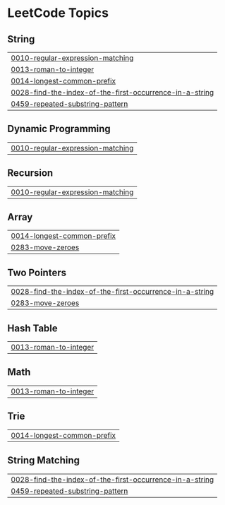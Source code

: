 

<!---LeetCode Topics Start-->
# LeetCode Topics
## String
|  |
| ------- |
| [0010-regular-expression-matching](https://github.com/Chaitanyapatil17/LeetcodeSolution/tree/master/0010-regular-expression-matching) |
| [0013-roman-to-integer](https://github.com/Chaitanyapatil17/LeetcodeSolution/tree/master/0013-roman-to-integer) |
| [0014-longest-common-prefix](https://github.com/Chaitanyapatil17/LeetcodeSolution/tree/master/0014-longest-common-prefix) |
| [0028-find-the-index-of-the-first-occurrence-in-a-string](https://github.com/Chaitanyapatil17/LeetcodeSolution/tree/master/0028-find-the-index-of-the-first-occurrence-in-a-string) |
| [0459-repeated-substring-pattern](https://github.com/Chaitanyapatil17/LeetcodeSolution/tree/master/0459-repeated-substring-pattern) |
## Dynamic Programming
|  |
| ------- |
| [0010-regular-expression-matching](https://github.com/Chaitanyapatil17/LeetcodeSolution/tree/master/0010-regular-expression-matching) |
## Recursion
|  |
| ------- |
| [0010-regular-expression-matching](https://github.com/Chaitanyapatil17/LeetcodeSolution/tree/master/0010-regular-expression-matching) |
## Array
|  |
| ------- |
| [0014-longest-common-prefix](https://github.com/Chaitanyapatil17/LeetcodeSolution/tree/master/0014-longest-common-prefix) |
| [0283-move-zeroes](https://github.com/Chaitanyapatil17/LeetcodeSolution/tree/master/0283-move-zeroes) |
## Two Pointers
|  |
| ------- |
| [0028-find-the-index-of-the-first-occurrence-in-a-string](https://github.com/Chaitanyapatil17/LeetcodeSolution/tree/master/0028-find-the-index-of-the-first-occurrence-in-a-string) |
| [0283-move-zeroes](https://github.com/Chaitanyapatil17/LeetcodeSolution/tree/master/0283-move-zeroes) |
## Hash Table
|  |
| ------- |
| [0013-roman-to-integer](https://github.com/Chaitanyapatil17/LeetcodeSolution/tree/master/0013-roman-to-integer) |
## Math
|  |
| ------- |
| [0013-roman-to-integer](https://github.com/Chaitanyapatil17/LeetcodeSolution/tree/master/0013-roman-to-integer) |
## Trie
|  |
| ------- |
| [0014-longest-common-prefix](https://github.com/Chaitanyapatil17/LeetcodeSolution/tree/master/0014-longest-common-prefix) |
## String Matching
|  |
| ------- |
| [0028-find-the-index-of-the-first-occurrence-in-a-string](https://github.com/Chaitanyapatil17/LeetcodeSolution/tree/master/0028-find-the-index-of-the-first-occurrence-in-a-string) |
| [0459-repeated-substring-pattern](https://github.com/Chaitanyapatil17/LeetcodeSolution/tree/master/0459-repeated-substring-pattern) |
<!---LeetCode Topics End-->